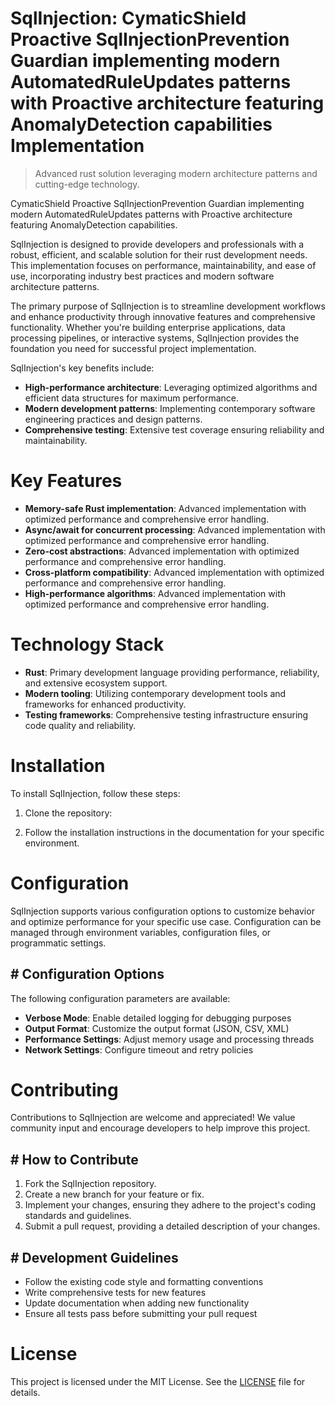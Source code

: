 <!-- fallback_SqlInjection_20250810003614_90922 -->

# SqlInjection: CymaticShield Proactive SqlInjectionPrevention Guardian implementing modern AutomatedRuleUpdates patterns with Proactive architecture featuring AnomalyDetection capabilities Implementation
> Advanced rust solution leveraging modern architecture patterns and cutting-edge technology.

CymaticShield Proactive SqlInjectionPrevention Guardian implementing modern AutomatedRuleUpdates patterns with Proactive architecture featuring AnomalyDetection capabilities.

SqlInjection is designed to provide developers and professionals with a robust, efficient, and scalable solution for their rust development needs. This implementation focuses on performance, maintainability, and ease of use, incorporating industry best practices and modern software architecture patterns.

The primary purpose of SqlInjection is to streamline development workflows and enhance productivity through innovative features and comprehensive functionality. Whether you're building enterprise applications, data processing pipelines, or interactive systems, SqlInjection provides the foundation you need for successful project implementation.

SqlInjection's key benefits include:

* **High-performance architecture**: Leveraging optimized algorithms and efficient data structures for maximum performance.
* **Modern development patterns**: Implementing contemporary software engineering practices and design patterns.
* **Comprehensive testing**: Extensive test coverage ensuring reliability and maintainability.

# Key Features

* **Memory-safe Rust implementation**: Advanced implementation with optimized performance and comprehensive error handling.
* **Async/await for concurrent processing**: Advanced implementation with optimized performance and comprehensive error handling.
* **Zero-cost abstractions**: Advanced implementation with optimized performance and comprehensive error handling.
* **Cross-platform compatibility**: Advanced implementation with optimized performance and comprehensive error handling.
* **High-performance algorithms**: Advanced implementation with optimized performance and comprehensive error handling.

# Technology Stack

* **Rust**: Primary development language providing performance, reliability, and extensive ecosystem support.
* **Modern tooling**: Utilizing contemporary development tools and frameworks for enhanced productivity.
* **Testing frameworks**: Comprehensive testing infrastructure ensuring code quality and reliability.

# Installation

To install SqlInjection, follow these steps:

1. Clone the repository:


2. Follow the installation instructions in the documentation for your specific environment.

# Configuration

SqlInjection supports various configuration options to customize behavior and optimize performance for your specific use case. Configuration can be managed through environment variables, configuration files, or programmatic settings.

## # Configuration Options

The following configuration parameters are available:

* **Verbose Mode**: Enable detailed logging for debugging purposes
* **Output Format**: Customize the output format (JSON, CSV, XML)
* **Performance Settings**: Adjust memory usage and processing threads
* **Network Settings**: Configure timeout and retry policies

# Contributing

Contributions to SqlInjection are welcome and appreciated! We value community input and encourage developers to help improve this project.

## # How to Contribute

1. Fork the SqlInjection repository.
2. Create a new branch for your feature or fix.
3. Implement your changes, ensuring they adhere to the project's coding standards and guidelines.
4. Submit a pull request, providing a detailed description of your changes.

## # Development Guidelines

* Follow the existing code style and formatting conventions
* Write comprehensive tests for new features
* Update documentation when adding new functionality
* Ensure all tests pass before submitting your pull request

# License

This project is licensed under the MIT License. See the [LICENSE](https://github.com/laurindoisaac/SqlInjection/blob/main/LICENSE) file for details.

